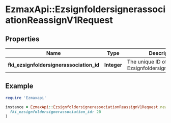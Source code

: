 # EzmaxApi::EzsignfoldersignerassociationReassignV1Request

## Properties

| Name | Type | Description | Notes |
| ---- | ---- | ----------- | ----- |
| **fki_ezsignfoldersignerassociation_id** | **Integer** | The unique ID of the Ezsignfoldersignerassociation | [optional] |

## Example

```ruby
require 'Ezmaxapi'

instance = EzmaxApi::EzsignfoldersignerassociationReassignV1Request.new(
  fki_ezsignfoldersignerassociation_id: 20
)
```

